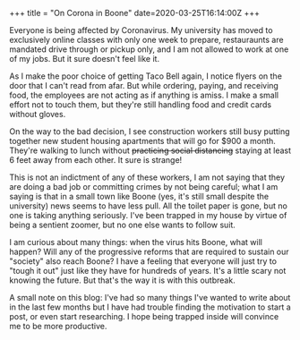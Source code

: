 +++
title = "On Corona in Boone"
date=2020-03-25T16:14:00Z
+++

Everyone is being affected by Coronavirus. My university has moved to exclusively online classes
with only one week to prepare, restauraunts are mandated drive through or pickup only, and I am not
allowed to work at one of my jobs. But it sure doesn't feel like it. 

As I make the poor choice of getting Taco Bell again, I notice flyers on the door that I can't read
from afar. But while ordering, paying, and receiving food, the employees are not acting as if
anything is amiss. I make a small effort not to touch them, but they're still handling food and
credit cards without gloves. 

On the way to the bad decision, I see construction workers still busy putting together new student
housing apartments that will go for $900 a month. They're walking to lunch without ~~practicing
social distancing~~ staying at least 6 feet away from each other. It sure is strange!

This is not an indictment of any of these workers, I am not saying that they are doing a bad job or
committing crimes by not being careful; what I am saying is that in a small town like Boone (yes,
it's still small despite the university) news seems to have less pull. All the toilet paper is gone,
but no one is taking anything seriously. I've been trapped in my house by virtue of being a sentient
zoomer, but no one else wants to follow suit. 

I am curious about many things: when the virus hits Boone, what will happen? Will any of the
progressive reforms that are required to sustain our "society" also reach Boone? I have a feeling
that everyone will just try to "tough it out" just like they have for hundreds of years. It's a
little scary not knowing the future. But that's the way it is with this outbreak. 

A small note on this blog: I've had so many things I've wanted to write about in the last few months
but I have had trouble finding the motivation to start a post, or even start researching. I hope
being trapped inside will convince me to be more productive. 
